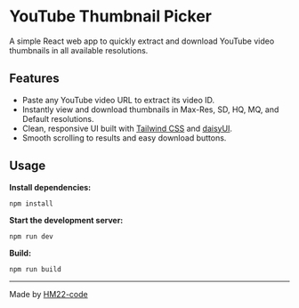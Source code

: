 # YouTube Thumbnail Picker

A simple React web app to quickly extract and download YouTube video thumbnails in all available resolutions.

## Features

- Paste any YouTube video URL to extract its video ID.
- Instantly view and download thumbnails in Max-Res, SD, HQ, MQ, and Default resolutions.
- Clean, responsive UI built with [Tailwind CSS](https://tailwindcss.com/) and [daisyUI](https://daisyui.com/).
- Smooth scrolling to results and easy download buttons.

## Usage

**Install dependencies:**

    npm install

**Start the development server:**

    npm run dev

**Build:**

    npm run build

---

Made by [HM22-code](https://github.com/HM22-code)
